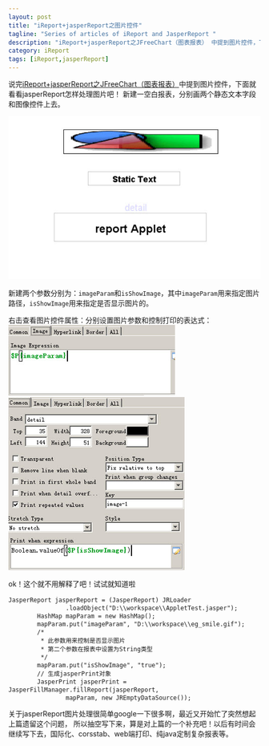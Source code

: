 ```yaml
---
layout: post
title: "iReport+jasperReport之图片控件"
tagline: "Series of articles of iReport and JasperReport "
description: "iReport+jasperReport之JFreeChart（图表报表） 中提到图片控件，下面就看看jasperReport怎样处理图片吧！"
category: iReport
tags: [iReport,jasperReport]
---
```


说完[iReport+jasperReport之JFreeChart（图表报表）][images_jasper]中提到图片控件，下面就看看jasperReport怎样处理图片吧！
新建一空白报表，分别画两个静态文本字段和图像控件上去。

<!-- more -->

![显示效果](/static/images/20130507001.jpg) 

新建两个参数分别为：`imageParam`和`isShowImage`，其中`imageParam`用来指定图片路径，`isShowImage`用来指定是否显示图片的。  

右击查看图片控件属性：分别设置图片参数和控制打印的表达式：
![显示效果](/static/images/20130507002.jpg)  
![显示效果](/static/images/20130507003.jpg)  

ok！这个就不用解释了吧！试试就知道啦  
	
	JasperReport jasperReport = (JasperReport) JRLoader
                    .loadObject("D:\\workspace\\AppletTest.jasper");
            HashMap mapParam = new HashMap();
            mapParam.put("imageParam", "D:\\workspace\\eg_smile.gif");
            /*
             * 此参数用来控制是否显示图片
             * 第二个参数在报表中设置为String类型
             */
            mapParam.put("isShowImage", "true");
            // 生成jasperPrint对象
            JasperPrint jasperPrint = JasperFillManager.fillReport(jasperReport,
                    mapParam, new JREmptyDataSource());
					
关于jasperReport图片处理很简单google一下很多啊，最近又开始忙了突然想起上篇遗留这个问题，
所以抽空写下来，算是对上篇的一个补充吧！以后有时间会继续写下去，国际化、corsstab、web端打印、纯java定制复杂报表等。
	
[images_jasper]: http://jutleo.github.io/2013/05/03/iReport-jasperReport-10/